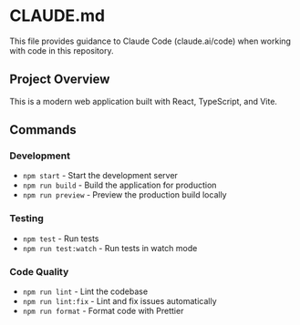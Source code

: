 # CLAUDE.md

This file provides guidance to Claude Code (claude.ai/code) when working with code in this repository.

## Project Overview

This is a modern web application built with React, TypeScript, and Vite.

## Commands

### Development

- `npm start` - Start the development server
- `npm run build` - Build the application for production
- `npm run preview` - Preview the production build locally

### Testing

- `npm test` - Run tests
- `npm run test:watch` - Run tests in watch mode

### Code Quality

- `npm run lint` - Lint the codebase
- `npm run lint:fix` - Lint and fix issues automatically
- `npm run format` - Format code with Prettier